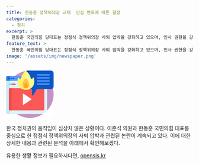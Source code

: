 ```yaml
---
title: 한동훈 정책위의장 교체  민심 변화에 따른 결정
categories:
  - 정치
excerpt: >
  한동훈 국민의힘 당대표는 정점식 정책위의장 사퇴 압박을 강화하고 있으며, 인사 권한을 강조하며 새로운 변화와 민심을 지켜내겠다고 밝혔다. 그는 교체에 대한 무게를 실어 국회 상황과 관련하여 인선이 지연된다는 이유를 내세웠으며, 이준석 의원은 한 대표에게 강한 태도를 보이도록 제안했다. 이는 사람들의 이목을 끌 수 있는 화두이며, 클릭을 유도할 수 있는 흥미로운 요약문이 될 것이다.
feature_text: >
  한동훈 국민의힘 당대표는 정점식 정책위의장 사퇴 압박을 강화하고 있으며, 인사 권한을 강조하며 새로운 변화와 민심을 지켜내겠다고 밝혔다. 그는 교체에 대한 무게를 실어 국회 상황과 관련하여 인선이 지연된다는 이유를 내세웠으며, 이준석 의원은 한 대표에게 강한 태도를 보이도록 제안했다. 이는 사람들의 이목을 끌 수 있는 화두이며, 클릭을 유도할 수 있는 흥미로운 요약문이 될 것이다.
image: '/assets/img/newspaper.png'
---
```


<p><img src="/assets/img/news.png" alt="rentncar 속보" /></p>

<p>한국 정치권의 움직임이 심상치 않은 상황이다. 이준석 의원과 한동훈 국민의힘 대표를 중심으로 한 정점식 정책위의장의 사퇴 압박과 관련된 논란이 계속되고 있다. 이에 대한 상세한 내용과 관련된 분석을 아래에서 확인해보겠다.</p>
유용한 생활 정보가 필요하시다면, <a href="https://opensis.kr" rel="dofollow">opensis.kr</a>


